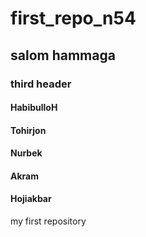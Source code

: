 # first_repo_n54
## salom hammaga
### third header
#### HabibulloH
#### Tohirjon
#### Nurbek
#### Akram
#### Hojiakbar
my first repository
